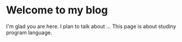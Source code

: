 # Welcome to my blog

I'm glad you are here. I plan to talk about ...
This page is about studiny program language.
